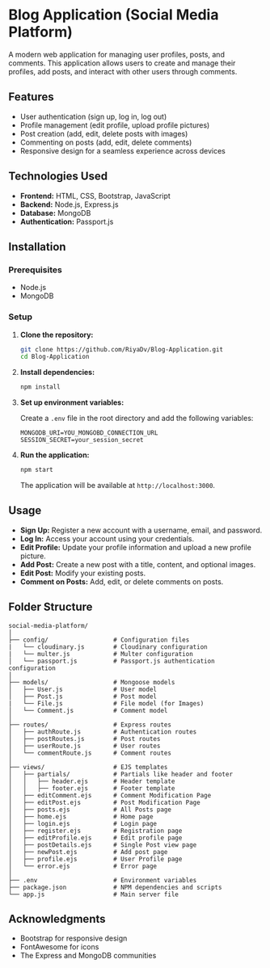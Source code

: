 # **Blog Application (Social Media Platform)**

A modern web application for managing user profiles, posts, and comments. This application allows users to create and manage their profiles, add posts, and interact with other users through comments.

## Features

- User authentication (sign up, log in, log out)
- Profile management (edit profile, upload profile pictures)
- Post creation (add, edit, delete posts with images)
- Commenting on posts (add, edit, delete comments)
- Responsive design for a seamless experience across devices

## Technologies Used

- **Frontend:** HTML, CSS, Bootstrap, JavaScript
- **Backend:** Node.js, Express.js
- **Database:** MongoDB
- **Authentication:** Passport.js

## Installation

### Prerequisites

- Node.js
- MongoDB

### Setup

1. **Clone the repository:**

   ```bash
   git clone https://github.com/RiyaDv/Blog-Application.git
   cd Blog-Application
   ```

2. **Install dependencies:**

   ```bash
   npm install
   ```

3. **Set up environment variables:**

   Create a `.env` file in the root directory and add the following variables:

   ```
   MONGODB_URI=YOU_MONGOBD_CONNECTION_URL
   SESSION_SECRET=your_session_secret
   ```

4. **Run the application:**

   ```bash
   npm start
   ```

   The application will be available at `http://localhost:3000`.

## Usage

- **Sign Up:** Register a new account with a username, email, and password.
- **Log In:** Access your account using your credentials.
- **Edit Profile:** Update your profile information and upload a new profile picture.
- **Add Post:** Create a new post with a title, content, and optional images.
- **Edit Post:** Modify your existing posts.
- **Comment on Posts:** Add, edit, or delete comments on posts.

## Folder Structure

```
social-media-platform/
│
├── config/                  # Configuration files
|   └── cloudinary.js        # Cloudinary configuration
|   └── multer.js            # Multer configuration
│   └── passport.js          # Passport.js authentication configuration
│
├── models/                  # Mongoose models
│   ├── User.js              # User model
│   ├── Post.js              # Post model
|   └── File.js              # File model (for Images)
│   └── Comment.js           # Comment model
│
├── routes/                  # Express routes
│   ├── authRoute.js         # Authentication routes
│   ├── postRoutes.js        # Post routes
│   ├── userRoute.js         # User routes
│   └── commentRoute.js      # Comment routes
│
├── views/                   # EJS templates
│   ├── partials/            # Partials like header and footer
│   │   ├── header.ejs       # Header template
│   │   ├── footer.ejs       # Footer template
│   ├── editComment.ejs      # Comment Modification Page
│   ├── editPost.ejs         # Post Modification Page
│   ├── posts.ejs            # All Posts page
│   ├── home.ejs             # Home page
│   ├── login.ejs            # Login page
│   ├── register.ejs         # Registration page
│   ├── editProfile.ejs      # Edit profile page
│   ├── postDetails.ejs      # Single Post view page
│   ├── newPost.ejs          # Add post page
│   ├── profile.ejs          # User Profile page
│   └── error.ejs            # Error page
│
├── .env                     # Environment variables
├── package.json             # NPM dependencies and scripts
└── app.js                   # Main server file
```

## Acknowledgments

- Bootstrap for responsive design
- FontAwesome for icons
- The Express and MongoDB communities

